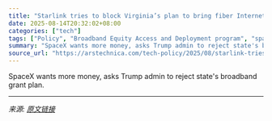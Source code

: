 ```yaml
---
title: "Starlink tries to block Virginia’s plan to bring fiber Internet to residents"
date: 2025-08-14T20:32:02+08:00
categories: ["tech"]
tags: ["Policy", "Broadband Equity Access and Deployment program", "spacex", "starlink"]
summary: "SpaceX wants more money, asks Trump admin to reject state's broadband grant plan."
source_url: "https://arstechnica.com/tech-policy/2025/08/starlink-tries-to-block-virginias-plan-to-bring-fiber-internet-to-residents/"
---
```


SpaceX wants more money, asks Trump admin to reject state's broadband grant plan.

---

*来源: [原文链接](https://arstechnica.com/tech-policy/2025/08/starlink-tries-to-block-virginias-plan-to-bring-fiber-internet-to-residents/)*
